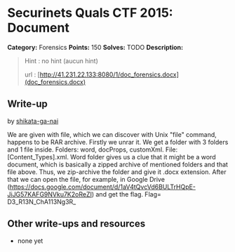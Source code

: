# Securinets Quals CTF 2015: Document

**Category:** Forensics
**Points:** 150
**Solves:** TODO
**Description:** 

> Hint : no hint (aucun hint)
>
> url : [http://41.231.22.133:8080/1/doc_forensics.docx](doc_forensics.docx)
> 

## Write-up

by [shikata-ga-nai](https://github.com/shikata-ga-nai)

We are given with file, which we can discover with Unix "file" command, happens to be RAR archive. Firstly we unrar it. We get a folder with 3 folders and 1 file inside. Folders: word, docProps, customXml. File: [Content_Types].xml. Word folder gives us a clue that it might be a word document, which is basically a zipped archive of mentioned folders and that file above. Thus, we zip-archive the folder and give it .docx extension. After that we can open the file, for example, in Google Drive (https://docs.google.com/document/d/1aV4tQvcVd6BULTrHQpE-JiJG57KAFG9NVku7K2oReZI)  and get the flag. 
 Flag= D3_R13N_ChA113Ng3R_

## Other write-ups and resources

* none yet

